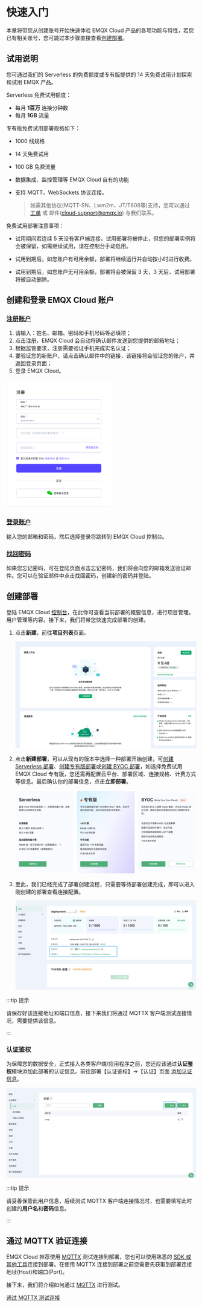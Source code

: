 # 快速入门

本章将带您从创建账号开始快速体验 EMQX Cloud 产品的各项功能与特性，若您已有相关账号，您可跳过本步骤直接查看[创建部署](#创建部署)。

## 试用说明

您可通过我们的 Serverless 的免费额度或专有版提供的 14 天免费试用计划探索和试用 EMQX 产品。

Serverless 免费试用额度：

- 每月 **1百万** 连接分钟数
- 每月 **1GB** 流量

专有版免费试用部署规格如下：

* 1000 线规格

* 14 天免费试用

* 100 GB 免费流量

* 数据集成、监控管理等 EMQX Cloud 自有的功能

* 支持 MQTT，WebSockets 协议连接。

  > 如需其他协议(MQTT-SN、Lwm2m、JT/T808等)支持，您可以通过 [工单](../feature/tickets.md) 或 邮件(cloud-support@emqx.io) 与我们联系。

免费试用部署注意事项：

* 试用期间若连续 5 天没有客户端连接，试用部署将被停止，但您的部署实例将会被保留，如需继续试用，请在控制台手动启用。

* 试用到期后，如您账户有可用余额，部署将继续运行并自动按小时进行收费。

* 试用到期后，如您账户无可用余额，部署将会被保留 3 天，3 天后，试用部署将被自动删除。

## 创建和登录 EMQX Cloud 账户

### [注册账户](https://accounts-zh.emqx.com/signup?continue=https://www.emqx.com/cn/cloud)

1. 请输入：姓名、邮箱、密码和手机号码等必填项；
2. 点击注册，EMQX Cloud 会自动将确认邮件发送到您提供的邮箱地址；
3. 根据监管要求，注册需要验证手机完成实名认证；
4. 要验证您的新账户，请点击确认邮件中的链接，该链接将会验证您的账户，并返回登录页面；
5. 登录 EMQX Cloud。

<img src="./_assets/signup.png" alt="login" style="zoom: 33%;" />

### [登录账户](https://www.emqx.com/zh/signin?continue=https://www.emqx.com/cn/cloud)

输入您的邮箱和密码，然后选择登录将跳转到 EMQX Cloud 控制台。

### [找回密码](https://accounts-zh.emqx.com/forgot-password?continue=https%3A%2F%2Fwww.emqx.com%2Fcn%2Fcloud)

如果您忘记密码，可在登陆页面点击忘记密码，我们将会向您的邮箱发送验证邮件。您可以在验证邮件中点击找回密码，创建新的密码并登陆。

## 创建部署

登陆 EMQX Cloud [控制台](https://cloud.emqx.com/console/)，在此你可查看当前部署的概要信息，进行项目管理，用户管理等内容。接下来，我们将带您快速完成部署的创建。

1. 点击**新建**，前往**项目列表**页面。

   ![index](./_assets/index_overview.png)

   

2. 点击**新建部署**，可以从现有的版本中选择一种部署开始创建，可[创建 Serverless 部署](../create/serverless.md)、[创建专有版部署](../create/dedicated.md)或[创建 BYOC 部署](../create/byoc.md)，如选择免费试用 EMQX Cloud 专有版，您还需再配置云平台、部署区域、连接规格、计费方式等信息。最后确认你的部署信息，点击**立即部署**。

   ![add_users](./_assets/create_free_trial.png)

3. 至此，我们已经完成了部署创建流程，只需要等待部署创建完成，即可以进入刚创建的部署查看连接配置。

   ![add_users](./_assets/overview.png)

:::tip 提示

请保存好该连接地址和端口信息，接下来我们将通过 MQTTX 客户端测试连接情况，需要提供该信息。

:::

### 认证鉴权

为保障您的数据安全，正式接入各类客户端/应用程序之前，您还应该通过**认证鉴权**模块添加此部署的认证信息。前往部署【认证鉴权】->【认证】页面 [添加认证信息](../deployments/auth_dedicated.md)。

![add_users](./_assets/auth.png)

:::tip 提示

请妥善保管此用户信息，后续测试 MQTTX 客户端连接情况时，也需要填写此时创建的**用户名**和**密码**信息。

:::

## 通过 MQTTX 验证连接

EMQX Cloud 推荐使用 [MQTTX](https://mqttx.app/zh/) 测试连接到部署，您也可以使用熟悉的 [SDK 或其他工具](../connect_to_deployments/overview.md)连接到部署。在使用 MQTTX 连接到部署之前您需要先获取到部署连接地址(Host)和端口(Port)。

接下来，我们将介绍如何通过  [MQTTX](https://mqttx.app/zh/) 进行测试。

[通过 MQTTX 测试连接](../connect_to_deployments/mqttx.md)
